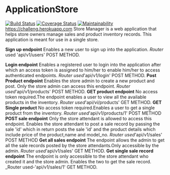 # ApplicationStore

[![Build Status](https://travis-ci.org/winniekariuki/Challenge2.svg?branch=master)](https://travis-ci.org/winniekariuki/Challenge2)
[![Coverage Status](https://coveralls.io/repos/github/winniekariuki/Challenge2/badge.svg?branch=develop)](https://coveralls.io/github/winniekariuki/Challenge2?branch=develop)
[![Maintainability](https://api.codeclimate.com/v1/badges/7208309d388e16f5a084/maintainability)](https://codeclimate.com/github/winniekariuki/Challenge2/maintainability)
https://challeng.herokuapp.com
Store Manager is a web application that helps store owners manage sales and
product inventory records. This application is meant for use in a single store.

**Sign up endpoint**
Enables a new user to sign up into the application.
_Router_ used 'api/v1/users' POST METHOD.

**Login endpoint**
Enables a registered user to login into the application after which an 
access token is assigned to him/her to enable him/her to access 
authenticated endpoints.
_Router used_'api/v1/login' POST METHOD.
**Post Product endpoint**
Enables the store admin to create a new product and post.
Only the store admin can access this endpoint.
_Router used_'api/v1/products' POST METHOD.
**GET product endpoint**
No access token required.The endpoint enables a user to
view all the available products in the inventory.
_Router used_'api/vi/products' GET METHOD.
**GET Single product**
No access token required.Enables a user to get a single
product from the inventory.
_Router used_'api/v1/products/1' POST METHOD
**POST sale endpoint**
Only the store attendant is allowed to access this endpoint.
Enables the store attendant to post a sale record by passing the sale 'id' which 
in return posts the sale 'id' and the product details which include price of the product,name and model_no.
_Router used_'api/v1/sales' POST METHOD
**Get all sales endpoint**
The endpoint allows the admin to get all the sale records posted
by the store attendants.Only accessible by the admin.
_Router used_'api/v1/sales' GET METHOD.
**Get single sale record endpoint**
The endpoint is only accessible to the store attendant who created it and the store admin.
Enables the two to get the sale record.
_Router used-'api/v1/sales/1' GET METHOD.


   
